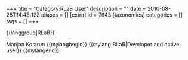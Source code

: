+++
title = "Category:RLaB User"
description = ""
date = 2010-08-28T14:48:12Z
aliases = []
[extra]
id = 7643
[taxonomies]
categories = []
tags = []
+++

{{langgroup|RLaB}}

Marijan Kostrun 
{{mylangbegin}}
{{mylang|RLaB|Developer and active user}}
{{mylangend}}
